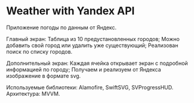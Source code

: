 # Weather with Yandex API
Приложение погоды по данным от Яндекс. 

Главный экран:
Таблица из 10 предустановленных городов; 
Можно добавить свой город или удалить уже существующий;
Реализован поиск по списку городов.

Дополнительный экран:
Каждая ячейка открывает экран с подробной информацией по городу;
Получаем и реализуем от Яндекса изображение в формате svg.

Используемые библиотеки: Alamofire, SwiftSVG, SVProgressHUD.
Архитектура: MVVM.
